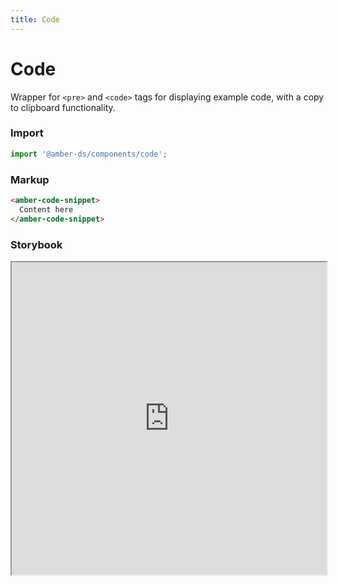 ```yaml
---
title: Code
---
```


# Code
Wrapper for `<pre>` and `<code>` tags for displaying example code, with a copy to clipboard functionality.

### Import
```javascript
import '@amber-ds/components/code';
```

### Markup
```html
<amber-code-snippet>
  Content here
</amber-code-snippet>
```

### Storybook
<iframe width="100%" height="500px" src="https://bitrockteam.github.io/amber-components/?selectedKind=Code&selectedStory=Playground&full=0&addons=1&stories=0&panelRight=0&addonPanel=storybooks%2Fstorybook-addon-knobs"></iframe>